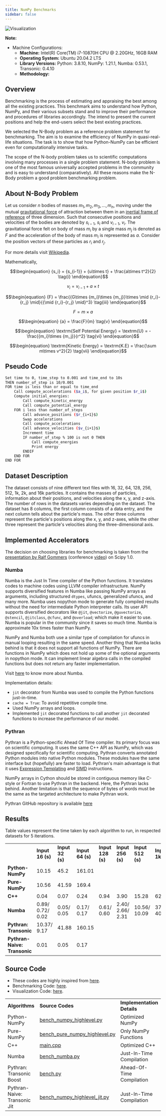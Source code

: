 ```yaml
---
title: NumPy Benchmarks
sidebar: false
---
```


<img src = "/images/content_images/benchmark-plot.jpg" alt = "Visualization" title = "Performance Benchmark">

**Note:**

* Machine Configurations:
    * **Machine:** Intel(R) Core(TM) i7-10870H CPU @ 2.20GHz, 16GB RAM
    * **Operating System:** Ubuntu 20.04.2 LTS
    * **Library Versions:** Python: 3.8.10, NumPy: 1.21.1, Numba: 0.53.1, Transonic: 0.4.10
    * **Methodology:**   

<!-- TODO: Add analysis of graph -->

## Overview

Benchmarking is the process of estimating and appraising the best among all the existing practices. This benchmark aims to understand how Python, NumPy, and their various subsets stand and to improve their performance and procedures of libraries accordingly. The intend to present the current positions and help the end-users select the best existing practices.

We selected the N-Body problem as a reference problem statement for benchmarking. The aim is to examine the efficiency of NumPy in quasi-real-life situations. The task is to show that how Python-NumPy can be efficient even for computationally intensive tasks.
 
The scope of the N-body problem takes us to scientific computations involving many processes in a single problem statement. N-body problem is one of the most famous universally accepted problems in the community and is easy to understand (comparatively).
All these reasons make the N-Body problem a good problem benchmarking problem.

## About N-Body Problem

<script type="text/x-mathjax-config">
MathJax.Hub.Config({
tex2jax: {inlineMath: [['$','$'], ['\\(','\\)']]}
});
</script>

<script type="text/javascript" async
  src="https://cdnjs.cloudflare.com/ajax/libs/mathjax/2.7.4/MathJax.js?config=TeX-MML-AM_CHTML">
</script>

Let us consider $n$ bodies of masses $m_1, m_2, m_3, ..., m_n$, moving under the mutual [gravitational force](https://en.wikipedia.org/wiki/Gravity) of attraction between them in an [inertial frame of reference](https://en.wikipedia.org/wiki/Inertial_frame_of_reference) of three dimension. Such that consecutive  positions and velocities of the bodies are denoted by $s_{i-1}$, $s_i$ and $v_{i-1}$, $v_i$. The gravitational force felt on body of mass $m_i$ by a single mass $m_j$ is denoted as $F$ and the acceleration  of the body of mass $m_i$ is represented as $a$. Consider the position vectors of these particles as $r_i$ and $r_j$.
 
For more details visit [Wikipedia](https://en.wikipedia.org/wiki/N-body_problem).

Mathematically,

$$\begin{equation} {s_i} = {s_{i-1}} + {u\times t} + \frac{a\times t^2}{2} \tag{i} \end{equation}$$

$$\begin{equation}{v_i} = {v_{i-1}} + {a\times t} \tag{ii} \end{equation}$$

$$\begin{equation} {F} = \frac{{G\times {m_i}\times {m_j}}\times \mid {r_i}-{r_j} \mid}{{\mid {r_i}-{r_j} \mid}^3} \tag{iii} \end{equation}$$

$$\begin{equation} {F} = {m\times a} \tag{iv} \end{equation}$$

$$\begin{equation} {a} = \frac{F}{m} \tag{v} \end{equation}$$

$$\begin{equation} \textrm{Self Potential Energy} = \textrm{U} = -\frac{{m_i}\times {m_j}}{r^2} \tag{vi} \end{equation}$$

$$\begin{equation} \textrm{Kinetic Energy} = \textrm{K.E} = \frac{\sum m\times v^2}{2} \tag{vii} \end{equation}$$

## Pseudo Code

<!-- TODO: To add subsripts ($a_i$) -->

```bash
Set time to 0, time_step to 0.001 and time_end to 10s
THEN number_of_step is 10/0.001
FOR time is less than or equal to time_end 
    Call compute_accelerations ($a_i$, for given position $r_i$)
    Compute initial_energies:
        Call compute_kinetic_energy
        Call compute_potential_energy
    FOR i less than number_of_steps
        Call advance_positions ($r_{i+1}$)
        Swap accelerations
        Call compute_accelerations
        Call advance_velocities ($v_{i+1}$)
        Increment time
        IF number_of_step % 100 is not 0 THEN
            Call compute_energies
            Print energy
        ENDIF
    END FOR
END FOR
```

## Dataset Description

The dataset consists of nine different text files with 16, 32, 64, 128, 256, 512, 1k, 2k, and 16k particles. It contains the masses of particles, information about their positions, and velocities along the x, y, and z-axis. The number of rows in the datasets varies depending on the dataset. The dataset has 8 columns, the first column consists of a data entry, and the next column tells about the particle's mass. The other three columns represent the particle's positions along the x, y, and z-axes, while the other three represent the particle's velocities along the three-dimensional axis.

## Implemented Accelerators

The decision on choosing libraries for benchmarking is taken from the [presentation by Ralf Gommers](https://www.slideshare.net/RalfGommers/scipy-10-and-beyond-a-story-of-community-and-code) (conference [video](https://www.youtube.com/watch?v=oHmm3mPxg6Y)) on Scipy 1.0.

### Numba

Numba is the Just In Time compiler of the Python functions. It translates codes to machine codes using LLVM compiler infrastructure. NumPy supports diversified features in Numba like passing NumPy arrays as arguments, including structured `dtypes`, ufuncs, generalized ufuncs, and many more. Numba uses nopython mode to generate fully compiled results without the need for intermediate Python interpreter calls. Its user API supports diversified decorators like `@jit`, `@vectorize`, `@guvectorize`, `@stencil`, `@jitclass`, `@cfunc`, and `@overload`; which make it easier to use. Numba is popular in the community since it saves so much time. Numba is approximate 10x times faster than NumPy. 

NumPy and Numba both use a similar type of compilation for ufuncs in manual looping resulting in the same speed.  Another thing that Numba lacks behind is that it does not support all functions of NumPy. There are functions in NumPy which does not hold up some of the optional arguments in nopython mode. It can implement linear algebra calls in the compiled functions but does not return any faster implementation.

Visit [here](https://numba.pydata.org/) to know more about Numba.

Implementation details:

* `jit` decorator from Numba was used to compile the Python functions just-in-time.
* `cache = True`: To avoid repetitive compile time. 
* Used NumPy arrays and loops.
* Implemented `jit` decorated functions to call another `jit` decorated functions to increase the performance of our model.

### Pythran

Pythran is a Python-specific Ahead Of Time compiler. Its primary focus was on scientific computing. It uses the same C++ API as NumPy, which was designed specifically for scientific computing. Pythran converts annotated Python modules into native Python modules. These modules have the same interface but (hopefully) are faster to load. Pythran's main advantage is that it uses [Expression Templating](https://en.wikipedia.org/wiki/Expression_templates) and [SIMD](https://en.wikipedia.org/wiki/SIMD) instructions.  

NumPy arrays in Cython should be stored in contiguous memory like C-style or Fortran to use Pythran in the backend. Here, the Pythran lacks behind. Another limitation is that the sequence of bytes of words must be the same as the targeted architecture to make Pythran work.

Pythran GitHub repository is available [here](https://github.com/serge-sans-paille/pythran)

## Results

Table values represent the time taken by each algorithm to run, in respected datasets for 5 iterations.

<html>
<table>
 <tr>
  <td></td>
  <td><b>Input 16 (s)</b></td>
  <td><b>Input 32 (s)</b></td>
  <td><b>Input 64 (s)</b></td>
  <td><b>Input 128 (s)</b></td>
  <td><b>Input 256 (s)</b></td>
  <td><b>Input 512 (s)</b></td>
  <td><b>Input 1k (s)</b></td>
  <td><b>Input 2k (s)</b></td>
  <td><b>Input 16k (s)</b></td>
 </tr>
 <tr>
  <tr>
  <td><b>Python-NumPy</b></td>
  <td>10.15</td>
  <td>45.2</td>
  <td>161.01</td>
  <td></td>
  <td></td>
  <td></td>
  <td></td>
  <td></td>
  <td></td>
 </tr>
 <tr>
  <td><b>Pure-NumPy</b></td>
  <td>10.56</td>
  <td>41.59</td>
  <td>169.4</td>
  <td></td>
  <td></td>
  <td></td>
  <td></td>
  <td></td>
  <td></td>
 </tr>
 <tr>
  <td><b>C++</b></td>
  <td>0.04</td>
  <td>0.07</td>
  <td>0.24</td>
  <td> 0.94</td>
  <td>3.90</td>
  <td>15.28</td>
  <td>62.56</td>
  <td>251.27</td>
  <td>19082.54</td>
 <tr>
  <td><b>Numba</b></td>
  <td>0.89/ 0.72/ 0.02</td>
  <td>0.05/ 0.05</td>
  <td>0.17/ 0.17</td>     <!-- Zero division error -->
  <td> 0.61/ 0.60</td>
  <td>2.40/ 2.66/ 2.31</td>          <!-- Zero division error -->
  <td>10.56/ 10.09</td>
  <td>37.39/ 40.17</td>
  <td>160.62/ 145.89</td>
  <td></td>
 </tr>
 </tr>
  <td><b>Pythran: Transonic</b></td>
  <td>10.37/ 9.17</td>
  <td>41.88</td>
  <td>160.15</td>
  <td></td>
  <td></td>
  <td></td>
  <td></td>
  <td></td>
  <td></td>
 </tr>
 <tr>
  <td><b>Pythran-Naive: Transonic</b></td>
  <td>0.01</td>
  <td>0.05</td>
  <td>0.17</td>
  <td></td>
  <td></td>
  <td></td>
  <td></td>
  <td></td>
  <td></td>
 </tr>
</table>
</html>

## Source Code

* These codes are highly inspired from <a href = "https://github.com/paugier/nbabel">here</a>.
* Benchmarking Code: <a href = "/benchmarks/python/benchmark-2.py">here</a>.
* Visualization Code: <a href = "/benchmarks/python/plot-modified-1.py">here</a>.

<html>
 <table>
  <tr>
   <td><b>Algorithms</b></td>
   <td><b>Source Codes</b></td>
   <td><b>Implementation Details</b></td>
  </tr>
  <tr>
   <td>Python-NumPy</td>
   <td><a href = "/benchmarks/python/bench_numpy_highlevel.py">bench_numpy_highlevel.py</a></td>
   <td>Optimized NumPy</td>
  </tr>
  <tr>
   <td>Pure-NumPy</td>
   <td><a href = "/benchmarks/python/bench_numpy_highlevel.py">bench_pure_numpy_highlevel.py</a></td>
   <td>Only NumPy Functions</td>
  </tr>
 <tr>
  <td>C++</td>
  <td><a href = "/benchmarks/cpp/main.cpp">main.cpp</a></td>
  <td>Optimized C++</td>
 </tr>
<tr>
  <td>Numba</td>
  <td> <a href = "/benchmarks/python/bench_numba.py">bench_numba.py</a></td>
  <td>Just-In-Time Compilation</td>
</tr>
<tr>
  <td>Pythran: Transonic Boost</td>
  <td> <a href = "/benchmarks/python/bench.py">bench.py</a></td>
  <td>Ahead-Of-Time Compilation</td>
</tr>
<tr>
  <td>Pythran-Naive: Transonic Jit</td>
  <td><a href = "/benchmarks/python/bench_numpy_highlevel_jit.py">bench_numpy_highlevel_jit.py</a></td>
  <td>Just-In-Time Compilation</td>
</tr>
  </table>
</html>

